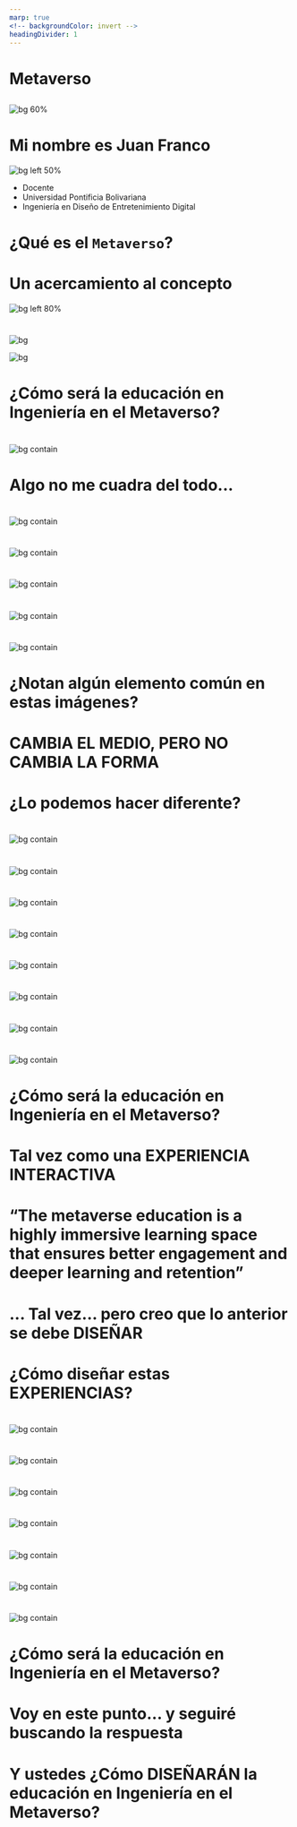 ```yaml
---
marp: true
<!-- backgroundColor: invert -->
headingDivider: 1
---
```

<!-- _class: lead -->
# Metaverso
##   

![bg 60%](assets/metamess.png)

<!--## Juan Franco-->

# Mi nombre es Juan Franco

![bg left 50%](assets/fotoJuan.jpg)
 
- Docente
- Universidad Pontificia Bolivariana
- Ingeniería en Diseño de Entretenimiento Digital

# ¿Qué es el `Metaverso`?

# Un acercamiento al concepto

![bg left 80%](assets/MSFLogo.svg)

#  

![bg](assets/webconn.jpg)

![bg](assets/spatialComp.jpg)

<!-- SPEAKER NOTES
El concepto de metaverse va a combinar la conectividad de la web con la inmersividad de la computación espacial (spatial computing: los computadores tratando de entender el mundo que los rodea) e incluirá crear ambientes y experiencias virtuales, enlazar esos mundos virtuales con el mundo real y permitir interacciones entre múltiples personas
 -->


# ¿Cómo será la educación en Ingeniería en el Metaverso? 

# 
![bg contain](assets/lecture2021.png)


# Algo no me cuadra del todo...


# 
![bg contain](assets/lecturingCirca.jpg)

# 
![bg contain](assets/lecture1736.jpg)

# 
![bg contain](assets/lecture1870.jpg)

# 
![bg contain](assets/lecture2010.jpg)

# 
![bg contain](assets/lecture2021.png)


# ¿Notan algún elemento común en estas imágenes?


# CAMBIA EL MEDIO, PERO NO CAMBIA LA FORMA

# ¿Lo podemos hacer diferente?

#
![bg contain](assets/AR-med.png)

#
![bg contain](assets/ocularUPB.png)

#
![bg contain](assets/RNA.png)

#
![bg contain](assets/museo.png)

#
![bg contain](assets/bicentenario.png)

#
![bg contain](assets/training.png)

#
![bg contain](assets/spatialComp.png)

#
![bg contain](assets/electroStatic.png)

# ¿Cómo será la educación en Ingeniería en el Metaverso?

# Tal vez como una EXPERIENCIA INTERACTIVA


# “The metaverse education is a highly immersive learning space that ensures better engagement and deeper learning and retention”

# ... Tal vez... pero creo que lo anterior se debe DISEÑAR

# ¿Cómo diseñar estas EXPERIENCIAS?

#
![bg contain](assets/LE-process.png)

#
![bg contain](assets/LE-practice.png)

#
![bg contain](assets/learningScences.png)

#
![bg contain](assets/LE-engineeringDesignMethods.png)

#
![bg contain](assets/LE-humanCenter.png)

#
![bg contain](assets/LE-analytics.png)

#
![bg contain](assets/LE-learner.png)

# ¿Cómo será la educación en Ingeniería en el Metaverso?

# Voy en este punto... y seguiré buscando la respuesta

# Y ustedes ¿Cómo DISEÑARÁN la educación en Ingeniería en el Metaverso?
